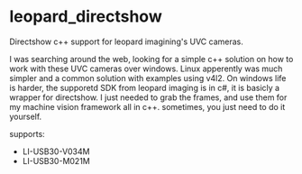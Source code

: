 # leopard_directshow
Directshow c++ support for leopard imagining's UVC cameras.

I was searching around the web, looking for a simple c++ solution on how to work with these UVC cameras over windows. Linux apperently was much simpler and a common solution with examples using v4l2. On windows life is harder, the supporetd SDK from leopard imaging is in c#, it is basicly a wrapper for directshow.  I just needed to grab the frames, and use them for my machine vision framework all in c++.  sometimes, you just need to do it yourself.

supports:
- LI-USB30-V034M
- LI-USB30-M021M
